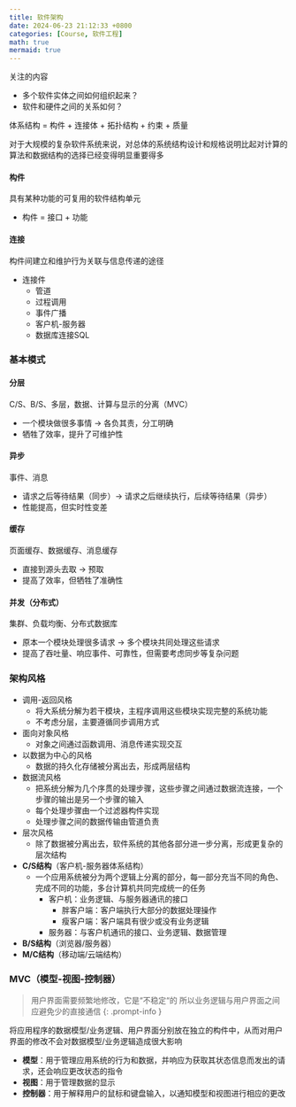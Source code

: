 ```yaml
---
title: 软件架构
date: 2024-06-23 21:12:33 +0800
categories: [Course, 软件工程]
math: true
mermaid: true 
---
```



关注的内容

- 多个软件实体之间如何组织起来？
- 软件和硬件之间的关系如何？

体系结构 = 构件 + 连接体 + 拓扑结构 + 约束 + 质量

对于大规模的复杂软件系统来说，对总体的系统结构设计和规格说明比起对计算的算法和数据结构的选择已经变得明显重要得多


#### 构件

具有某种功能的可复用的软件结构单元
- 构件 = 接口 + 功能

#### 连接

构件间建立和维护行为关联与信息传递的途径

- 连接件
	- 管道
	- 过程调用
	- 事件广播
	- 客户机-服务器
	- 数据库连接SQL



### 基本模式

#### 分层

C/S、B/S、多层，数据、计算与显示的分离（MVC）
- 一个模块做很多事情 $\rightarrow$ 各负其责，分工明确
- 牺牲了效率，提升了可维护性

#### 异步

事件、消息
- 请求之后等待结果（同步）$\rightarrow$  请求之后继续执行，后续等待结果（异步）
- 性能提高，但实时性变差

#### 缓存

页面缓存、数据缓存、消息缓存
- 直接到源头去取 $\rightarrow$ 预取
- 提高了效率，但牺牲了准确性

#### 并发（分布式）

集群、负载均衡、分布式数据库
- 原本一个模块处理很多请求 $\rightarrow$ 多个模块共同处理这些请求
- 提高了吞吐量、响应事件、可靠性，但需要考虑同步等复杂问题


### 架构风格

- 调用-返回风格
	- 将大系统分解为若干模块，主程序调用这些模块实现完整的系统功能
	- 不考虑分层，主要遵循同步调用方式
- 面向对象风格
	- 对象之间通过函数调用、消息传递实现交互
- 以数据为中心的风格
	- 数据的持久化存储被分离出去，形成两层结构
- 数据流风格
	- 把系统分解为几个序贯的处理步骤，这些步骤之间通过数据流连接，一个步骤的输出是另一个步骤的输入
	- 每个处理步骤由一个过滤器构件实现
	- 处理步骤之间的数据传输由管道负责
- 层次风格
	- 除了数据被分离出去，软件系统的其他各部分进一步分离，形成更复杂的层次结构
- **C/S结构**（客户机-服务器体系结构）
	- 一个应用系统被分为两个逻辑上分离的部分，每一部分充当不同的角色、完成不同的功能，多台计算机共同完成统一的任务
		- 客户机：业务逻辑、与服务器通讯的接口
			- 胖客户端：客户端执行大部分的数据处理操作
			- 瘦客户端：客户端具有很少或没有业务逻辑
		- 服务器：与客户机通讯的接口、业务逻辑、数据管理
- **B/S结构**（浏览器/服务器）
- **M/C结构**（移动端/云端结构）

### MVC（模型-视图-控制器）

> 用户界面需要频繁地修改，它是“不稳定“的
> 所以业务逻辑与用户界面之间应避免少的直接通信
{: .prompt-info }

将应用程序的数据模型/业务逻辑、用户界面分别放在独立的构件中，从而对用户界面的修改不会对数据模型/业务逻辑造成很大影响

- **模型**：用于管理应用系统的行为和数据，并响应为获取其状态信息而发出的请求，还会响应更改状态的指令
- **视图**：用于管理数据的显示
- **控制器**：用于解释用户的鼠标和键盘输入，以通知模型和视图进行相应的更改